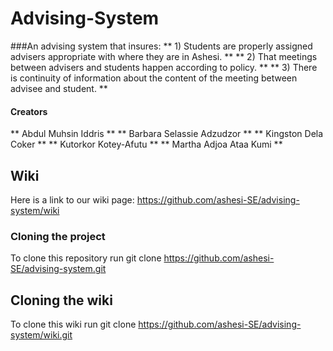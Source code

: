 Advising-System
===============

###An advising system that insures: 
** 1) Students are properly assigned advisers appropriate with where they are in Ashesi.  **
** 2) That meetings between advisers and students happen according to policy. **
** 3) There is continuity of information about the content of the meeting between advisee and student. **

#### Creators

** Abdul Muhsin Iddris **
** Barbara Selassie Adzudzor **
** Kingston Dela Coker ** 
** Kutorkor Kotey-Afutu **
** Martha Adjoa Ataa Kumi **

## Wiki
Here is a link to our wiki page: https://github.com/ashesi-SE/advising-system/wiki

### Cloning the project
To clone this repository run git clone https://github.com/ashesi-SE/advising-system.git

## Cloning the wiki
To clone this wiki run git clone https://github.com/ashesi-SE/advising-system/wiki.git
